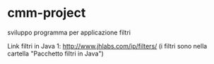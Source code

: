 # cmm-project
sviluppo programma per applicazione filtri


Link filtri in Java 1:
http://www.jhlabs.com/ip/filters/
(i filtri sono nella cartella "Pacchetto filtri in Java")
